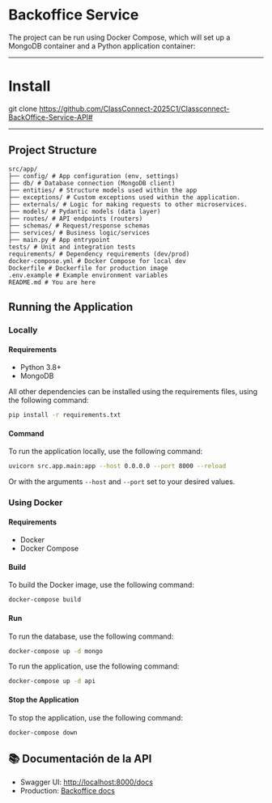 # Backoffice Service

The project can be run using Docker Compose, which will set up a MongoDB container and a Python application container:


---

# Install

git clone https://github.com/ClassConnect-2025C1/Classconnect-BackOffice-Service-API#

---

## Project Structure

```plaintext
src/app/
├── config/ # App configuration (env, settings)
├── db/ # Database connection (MongoDB client)
├── entities/ # Structure models used within the app
├── exceptions/ # Custom exceptions used within the application.
├── externals/ # Logic for making requests to other microservices.
├── models/ # Pydantic models (data layer)
├── routes/ # API endpoints (routers)
├── schemas/ # Request/response schemas
├── services/ # Business logic/services
├── main.py # App entrypoint
tests/ # Unit and integration tests
requirements/ # Dependency requirements (dev/prod)
docker-compose.yml # Docker Compose for local dev
Dockerfile # Dockerfile for production image
.env.example # Example environment variables
README.md # You are here
```

## Running the Application

### Locally

#### Requirements

- Python 3.8+
- MongoDB

All other dependencies can be installed using the requirements files, using the following command:

```bash
pip install -r requirements.txt
```

#### Command

To run the application locally, use the following command:

```bash
uvicorn src.app.main:app --host 0.0.0.0 --port 8000 --reload
```

Or with the arguments `--host` and `--port` set to your desired values.

### Using Docker

#### Requirements
- Docker
- Docker Compose

#### Build

To build the Docker image, use the following command:

```bash
docker-compose build
```

#### Run

To run the database, use the following command:

```bash
docker-compose up -d mongo
```

To run the application, use the following command:

```bash
docker-compose up -d api
```

#### Stop the Application

To stop the application, use the following command:

```bash
docker-compose down
```

## 📚 Documentación de la API

 - Swagger UI: [http://localhost:8000/docs](http://localhost:8000/docs)
 - Production: [Backoffice docs](https://classconnect-backoffice-service-api.onrender.com/docs)